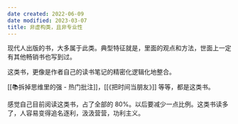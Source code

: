 ```yaml
---
date created: 2022-06-09
date modified: 2023-03-07
title: 非虚构类，且非专业性
---
```


现代人出版的书，大多属于此类。典型特征就是，里面的观点和方法，世面上一定有其他畅销书也写到过。

这类书，更像是作者自己的读书笔记的精密化逻辑化地整合。

[[📚拆掉思维里的强 - 热门批注]]，[[《把时间当朋友》]] 等等，都是这类书。

感觉自己目前阅读这类书，占了全部的 80%。以后要减少一点比例。这类书读多了，人容易变得追名逐利，汲汲营营，功利主义。

